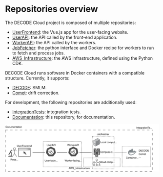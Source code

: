 # Repositories overview
The DECODE Cloud project is composed of multiple repositories:
 - [UserFrontend](https://github.com/ries-lab/DECODE_Cloud_UserFrontend): the Vue.js app for the user-facing website.
 - [UserAPI](https://github.com/ries-lab/DECODE_Cloud_UserAPI): the API called by the front-end application.
 - [WorkerAPI](https://github.com/ries-lab/DECODE_Cloud_WorkerAPI): the API called by the workers.
 - [JobFetcher](https://github.com/ries-lab/DECODE_Cloud_JobFetcher): the python interface and Docker recipe for workers to run to fetch and process jobs.
 - [AWS_Infrastructure](https://github.com/ries-lab/DECODE_AWS_Infrastructure): the AWS infrastructure, defined using the Python CDK.

DECODE Cloud runs software in Docker containers with a compatible structure. Currently, it supports:
 - [DECODE](https://github.com/ries-lab/DECODE_Internal/tree/dockerfile_stable): SMLM.
 - [Comet](https://github.com/nolan1999/Comet/tree/docker): drift correction.

For development, the following repositories are additionally used:
 - [IntegrationTests](https://github.com/ries-lab/DECODE_Cloud_IntegrationTests): integration tests.
 - [Documentation](https://github.com/ries-lab/DECODE_Cloud_Documentation): this repository, for documentation.


![](./graphics/Overview/repos_overview.drawio.svg)


